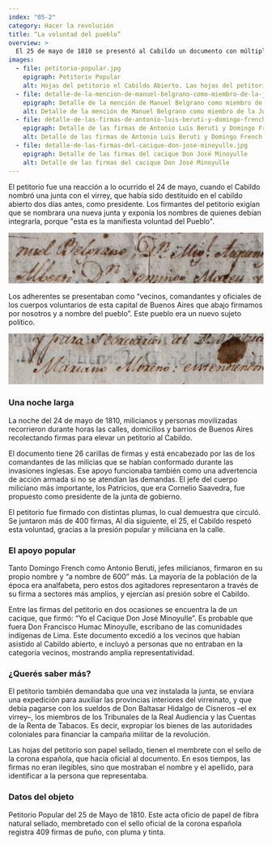 ```yaml
---
index: "05-2"
category: Hacer la revolución
title: “La voluntad del pueblo”
overview: >
  El 25 de mayo de 1810 se presentó al Cabildo un documento con múltiples firmas y “a nombre del pueblo”, conocido como petitorio popular. Enumera una serie de pedidos y exigencias de los revolucionarios. La principal: la definitiva destitución del Virrey y la formación de una junta de gobierno en la que no intervenía ninguna autoridad colonial.
images:
  - file: petitorio-popular.jpg
    epigraph: Petitorio Popular
    alt: Hojas del petitorio el Cabildo Abierto. Las hojas del petitorio del cabildo abierto están membretadas con el sello de la corona española que le daba oficialidad a los documentos. Se ven las firmas de los adherentes.
  - file: detalle-de-la-mencion-de-manuel-belgrano-como-miembro-de-la-junta.jpg
    epigraph: Detalle de la mención de Manuel Belgrano como miembro de la Junta
    alt: Detalle de la mención de Manuel Belgrano como miembro de la Junta
  - file: detalle-de-las-firmas-de-antonio-luis-beruti-y-domingo-french.jpg
    epigraph: Detalle de las firmas de Antonio Luis Beruti y Domingo French
    alt: Detalle de las firmas de Antonio Luis Beruti y Domingo French
  - file: detalle-de-las-firmas-del-cacique-don-jose-minoyulle.jpg
    epigraph: Detalle de las firmas del cacique Don José Minoyulle
    alt: Detalle de las firmas del cacique Don José Minoyulle
---
```


El petitorio fue una reacción a lo ocurrido el 24 de mayo, cuando el Cabildo nombró una junta con el virrey, que había sido destituido en el cabildo abierto dos días antes, como presidente. Los firmantes del petitorio exigían que se nombrara una nueva junta y exponía los nombres de quienes debían integrarla, porque "esta es la manifiesta voluntad del Pueblo".

![](./eje05-2-a.jpg)

Los adherentes se presentaban como “vecinos, comandantes y oficiales de los cuerpos voluntarios de esta capital de Buenos Aires que abajo firmamos por nosotros y a nombre del pueblo”. Este pueblo era un nuevo sujeto político.

![](./eje05-2-b.jpg)

### Una noche larga
La noche del 24 de mayo de 1810, milicianos y personas movilizadas recorrieron durante horas las calles, domicilios y barrios de Buenos Aires recolectando firmas para elevar un petitorio al Cabildo.

El documento tiene 26 carillas de firmas y está encabezado por las de los comandantes de las milicias que se habían conformado durante las invasiones inglesas. Ese apoyo funcionaba también como una advertencia de acción armada si no se atendían las demandas. El jefe del cuerpo miliciano más importante, los Patricios, que era Cornelio Saavedra, fue propuesto como presidente de la junta de gobierno.

El petitorio fue firmado con distintas plumas, lo cual demuestra que circuló. Se juntaron más de 400 firmas, Al día siguiente, el 25, el Cabildo respetó esta voluntad, gracias a la presión popular y miliciana en la calle.

### El apoyo popular
Tanto Domingo French como Antonio Beruti, jefes milicianos, firmaron en su propio nombre y “a nombre de 600” más. La mayoría de la población de la época era analfabeta, pero estos dos agitadores representaron a través de su firma a sectores más amplios, y ejercían así presión sobre el Cabildo.

Entre las firmas del petitorio en dos ocasiones se encuentra la de un cacique, que firmó: “Yo el Cacique Don José Minoyulle”. Es probable que fuera Don Francisco Humac Minoyulle, escribano de las comunidades indígenas de Lima. Este documento excedió a los vecinos que habían asistido al Cabildo abierto, e incluyó a personas que no entraban en la categoría vecinos, mostrando amplia representatividad.

### ¿Querés saber más?
El petitorio también demandaba que una vez instalada la junta, se enviara una expedición para auxiliar las provincias interiores del virreinato, y que debía pagarse con los sueldos de Don Baltasar Hidalgo de Cisneros –el ex virrey–, los miembros de los Tribunales de la Real Audiencia y las Cuentas de la Renta de Tabacos. Es decir, expropiar los bienes de las autoridades coloniales para financiar la campaña militar de la revolución.

Las hojas del petitorio son papel sellado, tienen el membrete con el sello de la corona española, que hacía oficial al documento. En esos tiempos, las firmas no eran ilegibles, sino que mostraban el nombre y el apellido, para identificar a la persona que representaba.

### Datos del objeto
Petitorio Popular del 25 de Mayo de 1810. Este acta oficio de papel de fibra natural sellado, membretado con el sello oficial de la corona española registra 409 firmas de puño, con pluma y tinta.


